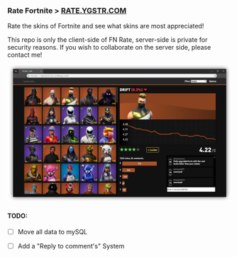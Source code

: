 ### Rate Fortnite > [RATE.YGSTR.COM](http://rate.YGSTR.COM/)

Rate the skins of Fortnite and see what skins are most appreciated!

This repo is only the client-side of FN Rate, server-side is private for security reasons. If you wish to collaborate on the server side, please contact me!

![Showcase Image Screenshot](img/17-8-screenshot.png)

#### TODO: 
 - [ ] Move all data to mySQL
 - [ ] Add a "Reply to comment's" System

 
